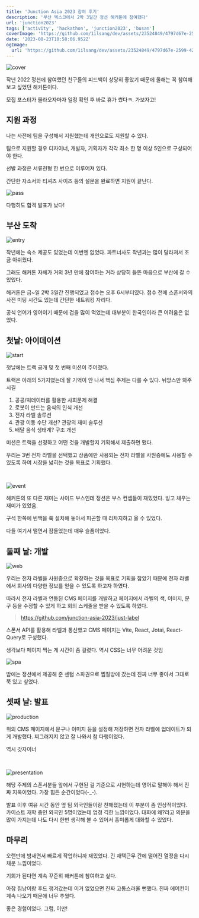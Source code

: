 ```yaml
---
title: 'Junction Asia 2023 참여 후기'
description: '부산 벡스코에서 2박 3일간 정션 해커톤에 참여했다'
url: 'junction2023'
tags: ['activity', 'hackathon', 'junction2023', 'busan']
coverImage: 'https://github.com/1ilsang/dev/assets/23524849/4797d67e-2599-42ec-b653-329a40cf81e6'
date: '2023-08-23T10:58:06.952Z'
ogImage:
  url: 'https://github.com/1ilsang/dev/assets/23524849/4797d67e-2599-42ec-b653-329a40cf81e6'
---
```


![cover](https://github.com/1ilsang/dev/assets/23524849/44f4e6a0-d7d7-4ed9-9e0a-110caba63c9b 'cover')

작년 2022 정션에 참여했던 친구들의 피드백이 상당히 좋았기 때문에 올해는 꼭 참여해 보고 싶었던 해커톤이다.

모집 포스터가 올라오자마자 일정 확인 후 바로 휴가 썼다ㅋ. 가보자고!

## 지원 과정

나는 사전에 팀을 구성해서 지원했는데 개인으로도 지원할 수 있다.

팀으로 지원할 경우 디자이너, 개발자, 기획자가 각각 최소 한 명 이상 5인으로 구성되어야 한다.

선발 과정은 서류전형 한 번으로 이루어져 있다.

간단한 자소서와 티셔츠 사이즈 등의 설문을 완료하면 지원이 끝난다.

![pass](https://github.com/1ilsang/dev/assets/23524849/a49950da-894c-46b3-8b53-8505e0d5dc49)

다행히도 합격 발표가 났다!

## 부산 도착

![entry](https://github.com/1ilsang/dev/assets/23524849/e5d1cf04-7c2d-4729-a81d-969b5a2d95d7 'l')

작년에는 숙소 제공도 있었는데 이번엔 없었다. 파트너사도 작년과는 많이 달라져서 조금 아쉬웠다.

그래도 해커톤 자체가 거의 3년 만에 참여하는 거라 상당히 들뜬 마음으로 부산에 갈 수 있었다.

해커톤은 금~일 2박 3일간 진행되었고 접수는 오후 6시부터였다. 접수 전에 스폰서와의 사전 미팅 시간도 있는데 간단한 네트워킹 자리다.

공식 언어가 영어이기 때문에 겁을 많이 먹었는데 대부분이 한국인이라 큰 어려움은 없었다.

## 첫날: 아이데이션

![start](https://github.com/1ilsang/dev/assets/23524849/8a9fa7e1-e5af-4523-b45c-588ab03f0a38 'l')

첫날에는 트랙 공개 및 첫 번째 미션이 주어졌다.

트랙은 아래의 5가지였는데 잘 기억이 안 나서 핵심 주제는 다를 수 있다. 뉘앙스만 봐주시길

1. 공공/빅데이터를 활용한 사회문제 해결
2. 로봇이 만드는 음식의 인식 개선
3. 전자 라벨 솔루션
4. 관광 이동 수단 개선? 관광의 재미 솔루션
5. 배달 음식 생태계? 구조 개선

미션은 트랙을 선정하고 어떤 것을 개발할지 기획해서 제출하면 됐다.

우리는 3번 전자 라벨을 선택했고 상품에만 사용되는 전자 라벨을 사원증에도 사용할 수 있도록 하여 시장을 넓히는 것을 목표로 기획했다.

<br />

![event](https://github.com/1ilsang/dev/assets/23524849/c2e87507-3ec1-4fdf-99e0-5c55a2dd2153 'l')

해커톤의 또 다른 재미는 사이드 부스인데 정션은 부스 컨셉들이 재밌었다. 빙고 채우는 재미가 있었음.

구석 한쪽에 빈백을 쭉 설치해 놓아서 피곤할 때 리차지하고 올 수 있었다.

다들 여기서 떨면서 잠들었는데 매우 슬픔이었다.

## 둘째 날: 개발

![web](https://github.com/1ilsang/dev/assets/23524849/593eddcf-6435-4504-814c-290b1efbe95b 'l')

우리는 전자 라벨을 사원증으로 확장하는 것을 목표로 기획을 잡았기 때문에 전자 라벨에서 회사의 다양한 정보를 얻을 수 있도록 하고자 하였다.

따라서 전자 라벨과 연동된 CMS 페이지를 개발하고 페이지에서 라벨의 색, 이미지, 문구 등을 수정할 수 있게 하고 회의 스케줄을 받을 수 있도록 하였다.

> <https://github.com/junction-asia-2023/just-label>

스폰서 API를 활용해 라벨과 통신했고 CMS 페이지는 Vite, React, Jotai, React-Query로 구성했다.

생각보다 페이지 찍는 게 시간이 좀 걸렸다. 역시 CSS는 너무 어려운 것임

![spa](https://github.com/1ilsang/dev/assets/23524849/4dbfdaf6-5780-4227-95e0-93e6d91492bd)

밤에는 정션에서 제공해 준 센텀 스파권으로 찜질방에 갔는데 진짜 너무 좋아서 그대로 쭉 있고 싶었다.

## 셋째 날: 발표

![production](https://github.com/1ilsang/dev/assets/23524849/72613a5d-883b-4438-836c-c1d65faf644f 'l')

위의 CMS 페이지에서 문구나 이미지 등을 설정해 저장하면 전자 라벨에 업데이트가 되게 개발했다. 찌그러지지 않고 잘 나와서 참 다행이었다.

역시 갓자이너

<br />

![presentation](https://github.com/1ilsang/dev/assets/23524849/2041f4cb-4c1b-43ec-bbc0-8f1bccc28e74)

해당 주제의 스폰서분들 앞에서 구현된 걸 기준으로 시현하는데 영어로 말해야 해서 진짜 지옥이었다. 가장 힘든 순간이었다(-\_-).

발표 이후 여유 시간 동안 옆 팀 외국인들이랑 친해졌는데 이 부분이 좀 인상적이었다. 카이스트 재학 중인 외국인 5명이었는데 엄청 긱한 느낌이었다. 대화에 왜?라고 의문을 많이 가지는데 나도 다시 한번 생각해 볼 수 있어서 흥미롭게 대화할 수 있었다.

## 마무리

오랜만에 밤새면서 빠르게 작업하니까 재밌었다. 긴 재택근무 간에 떨어진 열정을 다시 채운 느낌이었다.

기회가 된다면 계속 꾸준히 해커톤에 참여하고 싶다.

아참 침낭이랑 후드 챙겨갔는데 이거 없었으면 진짜 고통스러울 뻔했다. 진짜 에어컨이 계속 나오기 때문에 너무 추웠다.

좋은 경험이었다. 그럼, 이만!
